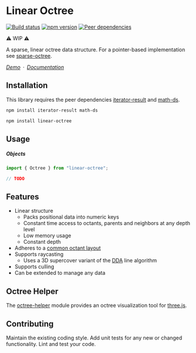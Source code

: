 # Linear Octree

[![Build status](https://travis-ci.org/vanruesc/linear-octree.svg?branch=master)](https://travis-ci.org/vanruesc/linear-octree)
[![npm version](https://badgen.net/npm/v/linear-octree?color=green)](https://www.npmjs.com/package/linear-octree)
[![Peer dependencies](https://david-dm.org/vanruesc/linear-octree/peer-status.svg)](https://david-dm.org/vanruesc/linear-octree?type=peer)

:warning: WIP :warning:

A sparse, linear octree data structure. For a pointer-based implementation see [sparse-octree](https://github.com/vanruesc/sparse-octree).

*[Demo](https://vanruesc.github.io/linear-octree/public/demo)&ensp;&middot;&ensp;[Documentation](https://vanruesc.github.io/linear-octree/public/docs)*


## Installation

This library requires the peer dependencies [iterator-result](https://github.com/vanruesc/iterator-result) and [math-ds](https://github.com/vanruesc/math-ds).

```sh
npm install iterator-result math-ds
``` 

```sh
npm install linear-octree
``` 


## Usage

##### Objects

```js
import { Octree } from "linear-octree";

// TODO
```


## Features

- Linear structure
  - Packs positional data into numeric keys
  - Constant time access to octants, parents and neighbors at any depth level
  - Low memory usage
  - Constant depth
- Adheres to a [common octant layout](http://vanruesc.github.io/sparse-octree/public/docs/variable/index.html#static-variable-layout)
- Supports raycasting
  - Uses a 3D supercover variant of the [DDA](https://en.wikipedia.org/wiki/Digital_differential_analyzer_(graphics_algorithm)) line algorithm
- Supports culling
- Can be extended to manage any data


## Octree Helper

The [octree-helper](https://github.com/vanruesc/octree-helper) module provides an octree visualization tool for [three.js](https://threejs.org/).


## Contributing

Maintain the existing coding style. Add unit tests for any new or changed functionality. Lint and test your code.
